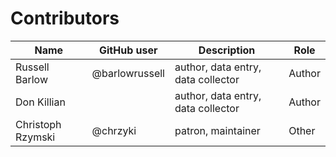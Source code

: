 # Contributors

| Name              | GitHub user    | Description                        | Role   |
|-------------------|----------------|------------------------------------|--------|
| Russell Barlow    | @barlowrussell | author, data entry, data collector | Author |
| Don Killian       |                | author, data entry, data collector | Author |
| Christoph Rzymski | @chrzyki       | patron, maintainer                 | Other  |